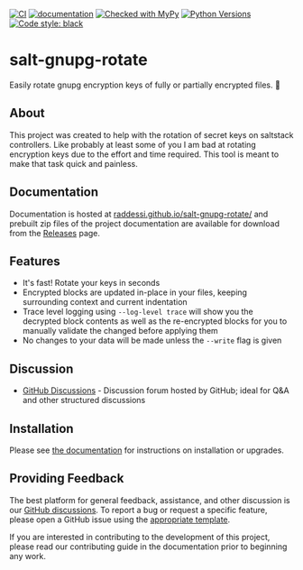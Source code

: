 [![CI](https://github.com/raddessi/salt-gnupg-rotate/actions/workflows/ci.yaml/badge.svg?branch=main)](https://github.com/raddessi/salt-gnupg-rotate/actions/workflows/ci.yaml)
[![documentation](https://img.shields.io/badge/docs-sphinx%20furo-blue.svg?style=flat)](https://github.com/pradyunsg/furo)
[![Checked with MyPy](https://img.shields.io/badge/mypy-checked-blue.svg)](http://mypy-lang.org/)
[![Python Versions](https://img.shields.io/badge/python-3.8%20|%203.9%20|%203.10%20|%203.11%20|%203.12-blue.svg)](#salt-gnupg-rotate)
[![Code style: black](https://img.shields.io/badge/code%20style-black-000000.svg)](https://github.com/psf/black)

<!-- sphinx-include-starts-here -->

# salt-gnupg-rotate

Easily rotate gnupg encryption keys of fully or partially encrypted files. 🧂

## About

This project was created to help with the rotation of secret keys on saltstack
controllers. Like probably at least some of you I am bad at rotating encryption
keys due to the effort and time required. This tool is meant to make that task
quick and painless.

## Documentation

Documentation is hosted at
[raddessi.github.io/salt-gnupg-rotate/](https://raddessi.github.io/salt-gnupg-rotate/)
and prebuilt zip files of the project documentation are available for download
from the [Releases](https://github.com/raddessi/salt-gnupg-rotate/releases)
page.

## Features

- It's fast! Rotate your keys in seconds
- Encrypted blocks are updated in-place in your files, keeping surrounding
  context and current indentation
- Trace level logging using `--log-level trace` will show you the decrypted
  block contents as well as the re-encrypted blocks for you to manually validate
  the changed before applying them
- No changes to your data will be made unless the `--write` flag is given

## Discussion

- [GitHub Discussions](https://github.com/raddessi/salt-gnupg-rotate/discussions) -
  Discussion forum hosted by GitHub; ideal for Q&A and other structured
  discussions

<!-- sphinx-include-stops-here -->

## Installation

Please see [the documentation](https://raddessi.github.io/salt-gnupg-rotate/)
for instructions on installation or upgrades.

## Providing Feedback

The best platform for general feedback, assistance, and other discussion is our
[GitHub discussions](https://github.com/raddessi/salt-gnupg-rotate/discussions).
To report a bug or request a specific feature, please open a GitHub issue using
the
[appropriate template](https://github.com/raddessi/salt-gnupg-rotate/issues/new/choose).

If you are interested in contributing to the development of this project, please
read our contributing guide in the documentation prior to beginning any work.
